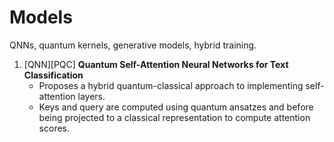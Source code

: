 # Models

QNNs, quantum kernels, generative models, hybrid training.

1. [QNN][PQC] **Quantum Self-Attention Neural Networks for Text Classification**
    - Proposes a hybrid quantum-classical approach to implementing self-attention layers.
    - Keys and query are computed using quantum ansatzes and before being projected to a classical representation to compute attention scores.
